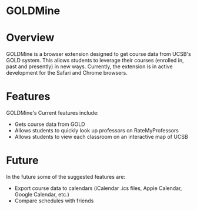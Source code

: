 GOLDMine
========

Overview
========

GOLDMine is a browser extension designed to get course data from UCSB's GOLD system. This allows students to leverage their courses (enrolled in, past and presently) in new ways. Currently, the extension is in active development for the Safari and Chrome browsers.

Features
========

GOLDMine's Current features include:
- Gets course data from GOLD
- Allows students to quickly look up professors on RateMyProfessors
- Allows students to view each classroom on an interactive map of UCSB

Future
======

In the future some of the suggested features are:
- Export course data to calendars (iCalendar .ics files, Apple Calendar, Google Calendar, etc.)
- Compare schedules with friends